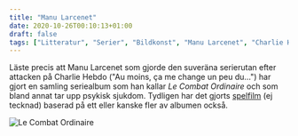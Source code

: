 ```yaml
---
title: "Manu Larcenet"
date: 2020-10-26T00:10:13+01:00
draft: false
tags: ["Litteratur", "Serier", "Bildkonst", "Manu Larcenet", "Charlie Hebdo", "Frankrike"]
---
```


Läste precis att Manu Larcenet som gjorde den suveräna serierutan efter attacken på Charlie Hebdo ("Au moins, ça me change un peu du...") har gjort en samling seriealbum som han kallar *Le Combat Ordinaire* och som bland annat tar upp psykisk sjukdom. Tydligen har det gjorts [spelfilm](https://www.youtube.com/watch?v=SfvTU-q0JbI) (ej tecknad) baserad på ett eller kanske fler av albumen också.

![Le Combat Ordinaire](/images/le-combat-ordinaire.jpg)


